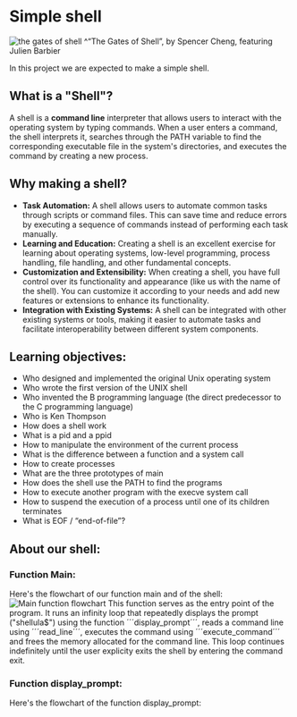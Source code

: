 # Simple shell
![the gates of shell](https://s3.eu-west-3.amazonaws.com/hbtn.intranet.project.files/holbertonschool-low_level_programming/235/shell.jpeg) 
^“The Gates of Shell”, by Spencer Cheng, featuring Julien Barbier

In this project we are expected to make a simple shell.

## What is a "Shell"?
A shell is a **command line** interpreter that allows users to interact with the operating system by typing commands. When a user enters a command, the shell interprets it, searches through the PATH variable to find the corresponding executable file in the system's directories, and executes the command by creating a new process.

## Why making a shell?
- **Task Automation:** A shell allows users to automate common tasks through scripts or command files. This can save time and reduce errors by executing a sequence of commands instead of performing each task manually.
- **Learning and Education:** Creating a shell is an excellent exercise for learning about operating systems, low-level programming, process handling, file handling, and other fundamental concepts.
- **Customization and Extensibility:** When creating a shell, you have full control over its functionality and appearance (like us with the name of the shell). You can customize it according to your needs and add new features or extensions to enhance its functionality.
- **Integration with Existing Systems:** A shell can be integrated with other existing systems or tools, making it easier to automate tasks and facilitate interoperability between different system components.

## Learning objectives:
- Who designed and implemented the original Unix operating system
- Who wrote the first version of the UNIX shell
- Who invented the B programming language (the direct predecessor to the C programming language)
- Who is Ken Thompson
- How does a shell work
- What is a pid and a ppid
- How to manipulate the environment of the current process
- What is the difference between a function and a system call
- How to create processes
- What are the three prototypes of main
- How does the shell use the PATH to find the programs
- How to execute another program with the execve system call
- How to suspend the execution of a process until one of its children terminates
- What is EOF / “end-of-file”?

## About our shell:
### Function Main:
Here's the flowchart of our function main and of the shell:
![Main function flowchart](https://github.com/alisonalvezz/holbertonschool-simple_shell/assets/159053351/29fd0653-d85b-4557-bc1e-f5f5ee45206b)
This function serves as the entry point of the program. It runs an infinity loop that repeatedly displays the prompt ("shellula$") using the function ´´´display_prompt´´´, reads a command line using ´´´read_line´´´, executes the command using ´´´execute_command´´´ and frees the memory allocated for the command line.
This loop continues indefinitely until the user explicity exits the shell by entering the command exit.

### Function display_prompt:
Here's the flowchart of the function display_prompt:
